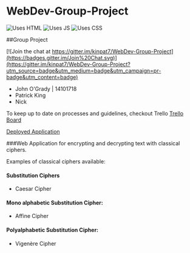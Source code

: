 # WebDev-Group-Project

![Uses HTML](http://forthebadge.com/images/badges/uses-html.svg)
![Uses JS](http://forthebadge.com/images/badges/uses-js.svg)
![Uses CSS](http://forthebadge.com/images/badges/uses-css.svg)

##Group Project

[![Join the chat at https://gitter.im/kinpat7/WebDev-Group-Project](https://badges.gitter.im/Join%20Chat.svg)](https://gitter.im/kinpat7/WebDev-Group-Project?utm_source=badge&utm_medium=badge&utm_campaign=pr-badge&utm_content=badge)

- John O'Grady | 14101718
- Patrick King
- Nick

To keep up to date on processes and guidelines, checkout Trello [Trello Board](https://trello.com/b/xcKlETQR/web-application-development-project)

[Deployed Application](https://cipher-com.herokuapp.com)

###Web Application for encrypting and decrypting text with classical ciphers.

Examples of classical ciphers available:

#### Substitution Ciphers
- Caesar Cipher

#### Mono alphabetic Substitution Cipher:
- Affine Cipher

#### Polyalphabetic Substitution Cipher:
- Vigenère Cipher
